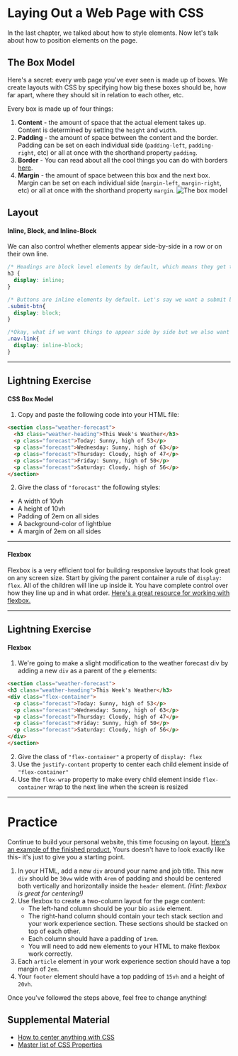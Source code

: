 # Laying Out a Web Page with CSS
In the last chapter, we talked about how to style elements. Now let's talk about how to position elements on the page.

## The Box Model
Here's a secret: every web page you've ever seen is made up of boxes. We create layouts with CSS by specifying how big these boxes should be, how far apart, where they should sit in relation to each other, etc.

Every box is made up of four things:
1. **Content** - the amount of space that the actual element takes up. Content is determined by setting the `height` and `width`. 
1. **Padding** - the amount of space between the content and the border. Padding can be set on each individual side (`padding-left`, `padding-right`, etc) or all at once with the shorthand property `padding`. 
1. **Border** - You can read about all the cool things you can do with borders [here](https://www.w3schools.com/css/css_border.asp).
1. **Margin** - the amount of space between this box and the next box. Margin can be set on each individual side (`margin-left`, `margin-right`, etc) or all at once with the shorthand property `margin`. 
![The box model](../images/css-box-model.png)


## Layout

#### Inline, Block, and Inline-Block
We can also control whether elements appear side-by-side in a row or on their own line. 
```css
/* Headings are block level elements by default, which means they get their own line. We can ovverride that default style by giving all h3s a display property of "inline". You cannot set height or top or bottom margin/padding on inline elements*/
h3 {
  display: inline;
}

/* Buttons are inline elements by default. Let's say we want a submit button on it's own line, so we set its display property to "block".*/
.submit-btn{
  display: block;
}

/*Okay, what if we want things to appear side by side but we also want to be able to control their height, margin, and padding? "Inline-block" is the best of both worlds. */
.nav-link{
  display: inline-block;
}

```
*** 
## Lightning Exercise
 #### CSS Box Model
 1. Copy and paste the following code into your HTML file:
  ```html
<section class="weather-forecast">
    <h3 class="weather-heading">This Week's Weather</h3>
    <p class="forecast">Today: Sunny, high of 53</p>
    <p class="forecast">Wednesday: Sunny, high of 63</p>
    <p class="forecast">Thursday: Cloudy, high of 47</p>
    <p class="forecast">Friday: Sunny, high of 50</p>
    <p class="forecast">Saturday: Cloudy, high of 56</p>
</section>
```
2. Give the class of `"forecast"` the following styles:
  - A width of 10vh
  - A height of 10vh
  - Padding of 2em on all sides
  - A background-color of lightblue
  - A margin of 2em on all sides

***

#### Flexbox 
Flexbox is a very efficient tool for building responsive layouts that look great on any screen size. Start by giving the parent container a rule of `display: flex`. All of the children will line up inside it. You have complete control over how they line up and in what order. [Here's a great resource for working with flexbox.](https://css-tricks.com/snippets/css/a-guide-to-flexbox/)

***
## Lightning Exercise
#### Flexbox
 1. We're going to make a slight modification to the weather forecast div by adding a new `div` as a parent of the `p` elements:
  ```html
<section class="weather-forecast">
  <h3 class="weather-heading">This Week's Weather</h3>
  <div class="flex-container">
    <p class="forecast">Today: Sunny, high of 53</p>
    <p class="forecast">Wednesday: Sunny, high of 63</p>
    <p class="forecast">Thursday: Cloudy, high of 47</p>
    <p class="forecast">Friday: Sunny, high of 50</p>
    <p class="forecast">Saturday: Cloudy, high of 56</p>
  </div>
</section>
```
2. Give the class of `"flex-container"` a property of `display: flex`
3. Use the `justify-content` property to center each child element inside of `"flex-container"`
4. Use the `flex-wrap` property to make every child element inside `flex-container` wrap to the next line when the screen is resized
***


# Practice
Continue to build your personal website, this time focusing on layout. [Here's an example of the finished product.](https://jordan-castelloe.github.io/onboarding-personal-website-demo/) Yours doesn't have to look exactly like this- it's just to give you a starting point. 

1. In your HTML, add a new `div` around your name and job title. This new `div` should be `30vw` wide with `4rem` of padding and should be centered both vertically and horizontally inside the `header` element. *(Hint: flexbox is great for centering!)*
1. Use flexbox to create a two-column layout for the page content: 
    - The left-hand column should be your bio `aside` element.
    - The right-hand column should contain your tech stack section and your work experience section. These sections should be stacked on top of each other.
    - Each column should have a padding of `1rem`.
    - You will need to add new elements to your HTML to make flexbox work correctly.
1. Each `article` element in your work experience section should have a top margin of `2em`.
1. Your `footer` element should have a top padding of `15vh` and a height of `20vh`. 



Once you've followed the steps above, feel free to change anything! 


## Supplemental Material
- [How to center anything with CSS](http://howtocenterincss.com/)
- [Master list of CSS Properties](http://overapi.com/css)